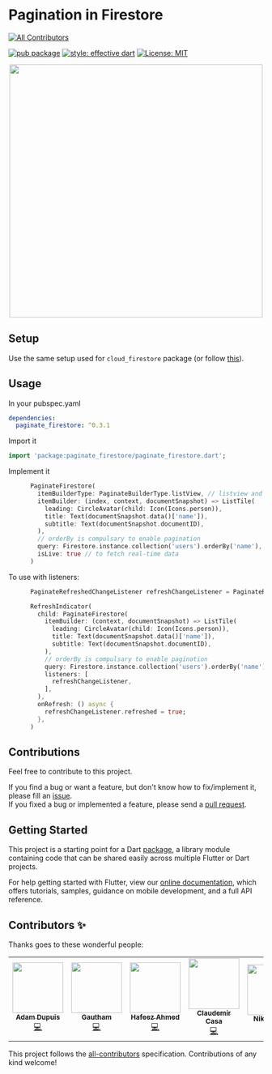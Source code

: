 # Pagination in Firestore

<!-- ALL-CONTRIBUTORS-BADGE:START - Do not remove or modify this section -->
[![All Contributors](https://img.shields.io/badge/all_contributors-6-orange.svg?style=flat-square)](#contributors-)
<!-- ALL-CONTRIBUTORS-BADGE:END -->

[![pub package](https://img.shields.io/pub/v/paginate_firestore.svg)](https://pub.dev/packages/paginate_firestore)
[![style: effective dart](https://img.shields.io/badge/style-effective_dart-40c4ff.svg)](https://github.com/tenhobi/effective_dart)
[![License: MIT](https://img.shields.io/badge/license-MIT-purple.svg)](https://opensource.org/licenses/MIT)

<p align="center">
  <img src="https://raw.githubusercontent.com/excogitatr/paginate_firestore/master/assets/screen.gif" height="500px">
</p>

## Setup

Use the same setup used for `cloud_firestore` package (or follow [this](https://pub.dev/packages/cloud_firestore#setup)).

## Usage

In your pubspec.yaml

```yaml
dependencies:
  paginate_firestore: ^0.3.1
```

Import it

```dart
import 'package:paginate_firestore/paginate_firestore.dart';
```

Implement it

```dart
      PaginateFirestore(
        itemBuilderType: PaginateBuilderType.listView, // listview and gridview
        itemBuilder: (index, context, documentSnapshot) => ListTile(
          leading: CircleAvatar(child: Icon(Icons.person)),
          title: Text(documentSnapshot.data()['name']),
          subtitle: Text(documentSnapshot.documentID),
        ),
        // orderBy is compulsary to enable pagination
        query: Firestore.instance.collection('users').orderBy('name'),
        isLive: true // to fetch real-time data
      )
```

To use with listeners:

```dart
      PaginateRefreshedChangeListener refreshChangeListener = PaginateRefreshedChangeListener();

      RefreshIndicator(
        child: PaginateFirestore(
          itemBuilder: (context, documentSnapshot) => ListTile(
            leading: CircleAvatar(child: Icon(Icons.person)),
            title: Text(documentSnapshot.data()['name']),
            subtitle: Text(documentSnapshot.documentID),
          ),
          // orderBy is compulsary to enable pagination
          query: Firestore.instance.collection('users').orderBy('name'),
          listeners: [
            refreshChangeListener,
          ],
        ),
        onRefresh: () async {
          refreshChangeListener.refreshed = true;
        },
      )
```

## Contributions

Feel free to contribute to this project.

If you find a bug or want a feature, but don't know how to fix/implement it, please fill an [issue](https://github.com/excogitatr/paginate_firestore/issues).  
If you fixed a bug or implemented a feature, please send a [pull request](https://github.com/excogitatr/paginate_firestore/pulls).

## Getting Started

This project is a starting point for a Dart
[package](https://flutter.dev/developing-packages/),
a library module containing code that can be shared easily across
multiple Flutter or Dart projects.

For help getting started with Flutter, view our
[online documentation](https://flutter.dev/docs), which offers tutorials,
samples, guidance on mobile development, and a full API reference.

## Contributors ✨

Thanks goes to these wonderful people:

<!-- ALL-CONTRIBUTORS-LIST:START - Do not remove or modify this section -->
<!-- prettier-ignore-start -->
<!-- markdownlint-disable -->
<table>
  <tr>
    <td align="center"><a href="https://adamdupuis.com"><img src="https://avatars1.githubusercontent.com/u/6547826?v=4?s=100" width="100px;" alt=""/><br /><sub><b>Adam Dupuis</b></sub></a><br /><a href="https://github.com/excogitatr/paginate_firestore/commits?author=adamdupuis" title="Code">💻</a></td>
    <td align="center"><a href="https://gauthamasir.github.io/Portfolio_Dart/"><img src="https://avatars1.githubusercontent.com/u/26927742?v=4?s=100" width="100px;" alt=""/><br /><sub><b>Gautham</b></sub></a><br /><a href="https://github.com/excogitatr/paginate_firestore/commits?author=GauthamAsir" title="Code">💻</a></td>
    <td align="center"><a href="https://github.com/imhafeez"><img src="https://avatars3.githubusercontent.com/u/21155655?v=4?s=100" width="100px;" alt=""/><br /><sub><b>Hafeez Ahmed</b></sub></a><br /><a href="https://github.com/excogitatr/paginate_firestore/commits?author=imhafeez" title="Code">💻</a></td>
    <td align="center"><a href="http://claudemir.casa"><img src="https://avatars3.githubusercontent.com/u/7956750?v=4?s=100" width="100px;" alt=""/><br /><sub><b>Claudemir Casa</b></sub></a><br /><a href="https://github.com/excogitatr/paginate_firestore/commits?author=claudemircasa" title="Code">💻</a></td>
    <td align="center"><a href="http://www.nikhil27.com"><img src="https://avatars.githubusercontent.com/u/45140298?v=4?s=100" width="100px;" alt=""/><br /><sub><b>Nikhil27bYt</b></sub></a><br /><a href="https://github.com/excogitatr/paginate_firestore/commits?author=Nikhil27b" title="Documentation">📖</a></td>
    <td align="center"><a href="https://github.com/ghprod"><img src="https://avatars.githubusercontent.com/u/1922652?v=4?s=100" width="100px;" alt=""/><br /><sub><b>Ferri Sutanto</b></sub></a><br /><a href="https://github.com/excogitatr/paginate_firestore/commits?author=ghprod" title="Code">💻</a></td>
  </tr>
</table>

<!-- markdownlint-restore -->
<!-- prettier-ignore-end -->

<!-- ALL-CONTRIBUTORS-LIST:END -->

This project follows the [all-contributors](https://github.com/all-contributors/all-contributors) specification. Contributions of any kind welcome!

